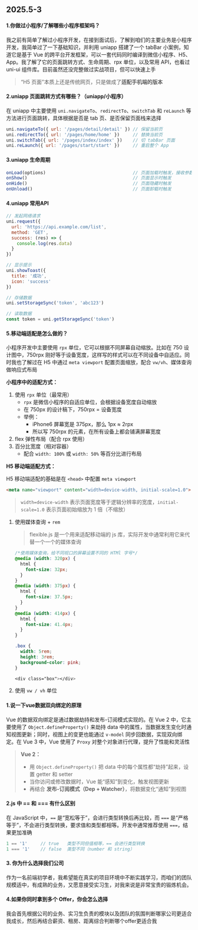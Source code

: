 ## 2025.5-3

#### 1.你做过小程序/了解哪些小程序框架吗？

我之前有简单了解过小程序开发，在接到面试后，了解到咱们的主要业务是小程序开发，我简单过了一下基础知识，并利用 uniapp 搭建了一个 tabBar 小案例，知道它是基于 Vue 的跨平台开发框架，可以一套代码同时编译到微信小程序、H5、App。我了解了它的页面跳转方式、生命周期、rpx 单位，以及常用 API，也看过 uni-ui 组件库。目前虽然还没完整做过实战项目，但可以快速上手

> “H5 页面”本质上还是传统网页，只是做成了**适配手机端的版本**

#### 2.uniapp 页面跳转方式有哪些？（uniapp/小程序）

在 uniapp 中主要使用 `uni.navigateTo`、`redirectTo`、`switchTab` 和 `reLaunch` 等方法进行页面跳转，具体根据是否是 tab 页、是否保留页面栈来选择

```js
uni.navigateTo({ url: '/pages/detail/detail' }) // 保留当前页
uni.redirectTo({ url: '/pages/home/home' })     // 替换当前页
uni.switchTab({ url: '/pages/index/index' })    // 切 tabBar 页面
uni.reLaunch({ url: '/pages/start/start' })     // 重启整个 App
```

#### 3.uniapp 生命周期

```js
onLoad(options)                                 // 页面加载时触发，接收参数
onShow()                                        // 页面显示时触发
onHide()                                        // 页面隐藏时触发
onUnload()                                      // 页面卸载时触发
```

#### 4.uniapp 常用API

```js
// 发起网络请求
uni.request({
  url: 'https://api.example.com/list',
  method: 'GET',
  success: (res) => {
    console.log(res.data)
  }
})

// 显示提示
uni.showToast({
  title: '成功',
  icon: 'success'
})

// 存储数据
uni.setStorageSync('token', 'abc123')

// 读取数据
const token = uni.getStorageSync('token')
```

#### 5.移动端适配是怎么做的？

小程序开发中主要使用 `rpx` 单位，它可以根据不同屏幕自动缩放。比如在 750 设计图中，750rpx 刚好等于设备宽度，这样写的样式可以在不同设备中自适应。同时我也了解过在 H5 中通过 `meta viewport` 配置页面缩放，配合 `vw/vh`、媒体查询做响应式布局

**小程序中的适配方式：**

1. 使用 `rpx` 单位（最常用）
   + `rpx` 是微信小程序的自适应单位，会根据设备宽度自动缩放
   + 在 750px 的设计稿下，750rpx = 设备宽度
   + 举例：
     + iPhone6 屏幕宽是 375px，那么 1px ≈ 2rpx
     + 所以写 750rpx 的元素，在所有设备上都会铺满屏幕宽度
2. flex 弹性布局（配合 rpx 使用）
3. 百分比宽度（相对容器）
   + 配合 `width: 100%` 或 `width: 50%` 等百分比进行布局

**H5 移动端适配方式：**

H5 移动端适配的基础是在 `<head>` 中配置 `meta viewport`

```html
<meta name="viewport" content="width=device-width, initial-scale=1.0">
```

> `width=device-width` 表示页面宽度等于逻辑分辨率的宽度，`initial-scale=1.0` 表示页面初始缩放为 1 倍（不缩放）

1. 使用媒体查询 + `rem`

   > flexible.js 是一个用来适配移动端的 js 库，实际开发中通常利用它来代替一个一个的媒体查询

   ```css
   /*使用媒体查询，给不同视口的屏幕设置不同的 HTMl 字号*/
   @media (width: 320px) {
     html {
       font-size: 32px;
     }
   }
   @media (width: 375px) {
     html {
       font-size: 37.5px;
     }
   }
   @media (width: 414px) {
     html {
       font-size: 41.4px;
     }
   }

   .box {
     width: 5rem;
     height: 3rem;
     background-color: pink;
   }

   <div class="box"></div>
   ```

2. 使用 `vw / vh` 单位





#### 1.说一下vue数据双向绑定的原理

Vue 的数据双向绑定是通过数据劫持和发布-订阅模式实现的。在 Vue 2 中，它主要使用了 `Object.defineProperty()` 来劫持 data 中的属性，当数据发生变化时通知视图更新；同时，视图上的变更也能通过 `v-model` 同步回数据，实现双向绑定。在 Vue 3 中，Vue 使用了 `Proxy` 对整个对象进行代理，提升了性能和灵活性

> **Vue 2：**
>
> - 用 `Object.defineProperty()` 把 data 中的每个属性都“劫持”起来，设置 getter 和 setter
> - 当你访问或修改数据时，Vue 能“感知”到变化，触发视图更新
> - 再结合 **发布-订阅模式（Dep + Watcher）**，将数据变化“通知”到视图

#### 2.js 中 == 和 === 有什么区别

在 JavaScript 中，`==` 是“宽松等于”，会进行类型转换后再比较，而 `===` 是“严格等于”，不会进行类型转换，要求值和类型都相等。开发中通常推荐使用 `===`，结果更加准确

```js
1 == '1'     // true   类型不同但值相等，== 会进行类型转换
1 === '1'    // false  类型不同（number 和 string）
```

#### 3. 你为什么选择我们公司

作为一名前端初学者，我希望能在真实的项目环境中不断实践学习，而咱们的团队规模适中，有成熟的业务，又愿意接受实习生，对我来说是非常宝贵的锻炼机会。

#### 4.如果你同时拿到多个 Offer，你会怎么选择

我会首先根据公司的业务、实习生负责的模块以及团队的氛围判断哪家公司更适合我成长，然后再结合薪资、租房、距离综合判断哪个offer更适合我